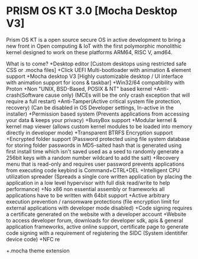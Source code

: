 # PRISM OS KT 3.0 [Mocha Desktop V3]

Prism OS KT is a open source secure OS in active development to bring a new front in Open computing & IoT with the first polymorphic monolithic kernel designed to work on these platforms ARM64, RISC V, amd64.

What is to come?
+Desktop editor [Custom desktops using restricted safe CSS or .mocha files]
+Click UEFI Multi-bootloader with animation & element support
+Mocha desktop V3 [Highly customizable desktop / UI interface with animation support for icons & taskbar]
+Win32/64 compatibility with Proton
+Non "UNIX, BSD-Based, POSIX & NT" based kernel
+Anti-crash(Software cause only) (MCEs will be the only crash exception that will require a full restart)
+Anti-Tamper(Active critical system file protection, recovery) (Can be disabled in OS Developer settings, In-active in the installer)
+Permission based system (Prevents applications from accessing your data & keeps your privacy)
+BusyBox support
+Modular kernel & kernel map viewer (allows custom kernel modules to be loaded into memory directly in developer mode)
+Transparent BTRFS Encryption support
+Encrypted folder support (Password protected using file system database for storing folder passwords in MD5-salted hash that is generated
using first install time which isn't saved used as a seed to randomly generate a 256bit keys with a random number wildcard to add the salt)
+Recovery menu that is read-only and requires user password prevents applications from executing code keybind is Command+CTRL+DEL
+Intelligent CPU utilization spreader (Spreads a single core written application by placing the application in a low level hypervisor with full disk read/write to help performance)
+No x86 non essential assembly or frameworks all applications have to be written with 64bit support
+Active arbitrary execution prevention / ransomware protections (file encryption limit for external applications with developer mode disabled)
+Code signing requires a certificate generated on the website with a developer account
+Website to access developer forum, downloads for developer sdk, apis & general application frameworks, active online support, certificate page to generate code signing with a requirement of registering the SIDC (System identitifer device code) 
+NFC re




+.mocha theme extension
